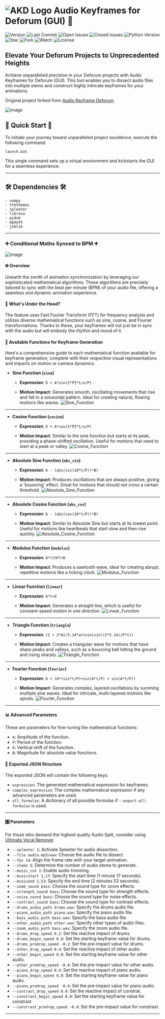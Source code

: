 # ![AKD Logo](https://github.com/FeelTheFonk/AudioKeyframeDeforum_GUI/assets/134219563/8752374b-6e74-46cf-b625-fbd58216f525) Audio Keyframes for Deforum (GUI) 🎵
![Version](https://img.shields.io/badge/version-1.0.5-lightgreen.svg)
![Last Commit](https://img.shields.io/github/last-commit/FeelTheFonk/AudioKeyframeDeforum_GUI.svg)
![Open Issues](https://img.shields.io/github/issues-raw/FeelTheFonk/AudioKeyframeDeforum_GUI.svg)
![Closed Issues](https://img.shields.io/github/issues-closed-raw/FeelTheFonk/AudioKeyframeDeforum_GUI.svg)
![Python Version](https://img.shields.io/badge/Python-3.10-blue.svg)
![Star](https://img.shields.io/github/stars/FeelTheFonk/AudioKeyframeDeforum_GUI.svg?style=social)
![Fork](https://img.shields.io/github/forks/FeelTheFonk/AudioKeyframeDeforum_GUI.svg?style=social)
![Watch](https://img.shields.io/github/watchers/FeelTheFonk/AudioKeyframeDeforum_GUI.svg?style=social)
![License](https://img.shields.io/badge/license-MIT-green.svg)

## Elevate Your Deforum Projects to Unprecedented Heights

Achieve unparalleled precision in your Deforum projects with Audio Keyframes for Deforum (GUI). This tool enables you to dissect audio files into multiple stems and construct highly intricate keyframes for your animations.

Original project forked from [Audio Keyframe Deforum](https://github.com/nicolai256/audio_keyframe_deforum_DD_0.5).

![image](https://github.com/FeelTheFonk/AudioKeyframeDeforum_GUI/assets/134219563/d073730c-5761-4ba1-8484-85239ec62b5c)


## 🚀 Quick Start 🚀

To initiate your journey toward unparalleled project excellence, execute the following command:

```bash
launch.bat
```

This single command sets up a virtual environment and kickstarts the GUI for a seamless experience.

---

## 🛠 Dependencies 🛠

```
- numpy
- ttkthemes
- spleeter
- librosa
- pydub
- mpmath
- joblib
```
---

### ➕ Conditional Maths Synced to BPM ➕

![image](https://github.com/FeelTheFonk/AudioKeyframeDeforum_GUI/assets/134219563/01e4a289-2f01-4c66-8617-fc22d3532aec)

#### 🌐 Overview

Unearth the zenith of animation synchronization by leveraging our sophisticated mathematical algorithms. These algorithms are precisely tailored to sync with the beat per minute (BPM) of your audio file, offering a seamless and dynamic animation experience.

#### 🧠 What's Under the Hood?

The feature uses Fast Fourier Transform (FFT) for frequency analysis and utilizes diverse mathematical functions such as sine, cosine, and Fourier transformations. Thanks to these, your keyframes will not just be in sync with the audio but will embody the rhythm and mood of it.

#### 📐 **Available Functions for Keyframe Generation**

Here's a comprehensive guide to each mathematical function available for keyframe generation, complete with their respective visual representations and impacts on motion or camera dynamics.

- **Sine Function (`sine`)**
  
  - **Expression**: `D + A*sin(2*PI*t/x/P)`
  
  - **Motion Impact**: Generates smooth, oscillating movements that rise and fall in a sinusoidal pattern. Ideal for creating natural, flowing motions like waves.
![Sine_Function](https://github.com/FeelTheFonk/AudioKeyframeDeforum_GUI/assets/134219563/ffabf053-f03c-417e-8dde-ce800b8ead18)
---

- **Cosine Function (`cosine`)**

  - **Expression**: `D + A*cos(2*PI*t/x/P)`
  
  - **Motion Impact**: Similar to the sine function but starts at its peak, providing a phase-shifted oscillation. Useful for motions that need to start at a peak or valley.
![Cosine_Function](https://github.com/FeelTheFonk/AudioKeyframeDeforum_GUI/assets/134219563/3be028e1-f78a-4105-baa8-e53480c9b0ea)
---

- **Absolute Sine Function (`abs_sin`)**

  - **Expression**: `A - (abs(sin(10*t/P))*B)`

  - **Motion Impact**: Produces oscillations that are always positive, giving a 'bouncing' effect. Great for motions that should not cross a certain threshold.
![Absolute_Sine_Function](https://github.com/FeelTheFonk/AudioKeyframeDeforum_GUI/assets/134219563/4e731090-51dc-4179-a5d6-3fcef66e9841)
---

- **Absolute Cosine Function (`abs_cos`)**

  - **Expression**: `A - (abs(cos(10*t/P))*B)`
  
  - **Motion Impact**: Similar to Absolute Sine but starts at its lowest point. Useful for motions like heartbeats that start slow and then rise quickly.
![Absolute_Cosine_Function](https://github.com/FeelTheFonk/AudioKeyframeDeforum_GUI/assets/134219563/f8a5ffc3-1726-43ed-8052-19875a469ba1)
---

- **Modulus Function (`modulus`)**

  - **Expression**: `A*(t%P)+D`
  
  - **Motion Impact**: Produces a sawtooth wave, ideal for creating abrupt, repetitive motions like a ticking clock.
![Modulus_Function](https://github.com/FeelTheFonk/AudioKeyframeDeforum_GUI/assets/134219563/6dcf8c91-a395-4cbd-8b66-7cf3b700ba4c)
---

- **Linear Function (`linear`)**

  - **Expression**: `A*t+D`
  
  - **Motion Impact**: Generates a straight line, which is useful for constant-speed motion in one direction.
![Linear_Function](https://github.com/FeelTheFonk/AudioKeyframeDeforum_GUI/assets/134219563/26930f16-a3cb-494c-b0f4-5478e5c4df38)
---

- **Triangle Function (`triangle`)**

  - **Expression**: `(2 + 2*A)/3.14*arcsin(sin((2*3.14)/P*t))`
  
  - **Motion Impact**: Creates a triangular wave for motions that have sharp peaks and valleys, such as a bouncing ball hitting the ground and rising sharply.
![Triangle_Function](https://github.com/FeelTheFonk/AudioKeyframeDeforum_GUI/assets/134219563/8e09e32a-c68f-42b1-aa5d-b2ae6b81a08f)
---

- **Fourier Function (`fourier`)**

  - **Expression**: `D + (A*(sin*t/P)+sin(A*t/P) + sin(A*t/P))`
  
  - **Motion Impact**: Generates complex, layered oscillations by summing multiple sine waves. Ideal for intricate, multi-layered motions like spirals.
![Fourier_Function](https://github.com/FeelTheFonk/AudioKeyframeDeforum_GUI/assets/134219563/1d8aa29c-28d8-4d0d-9520-2be873ce1384)
---


#### 📊 **Advanced Parameters**

These are parameters for fine-tuning the mathematical functions:

- `A`: Amplitude of the function.
- `P`: Period of the function.
- `D`: Vertical shift of the function.
- `B`: Magnitude for absolute value functions.

#### 📜 **Exported JSON Structure**

The exported JSON will contain the following keys:

- `expression`: The generated mathematical expression for keyframes.
- `complex_expression`: The complex mathematical expression if any advanced parameters are used.
- `all_formulas`: A dictionary of all possible formulas if `--export-all-formulas` is used.

---

#### 🎛 Parameters

For those who demand the highest quality Audio Split, consider using [Ultimate Vocal Remover](https://github.com/Anjok07/ultimatevocalremovergui).

- `--spleeter 1`: Activate Spleeter for audio dissection. 
- `--file audio.mp3/wav`: Choose the audio file to dissect.
- `--fps 14`: Align the frame rate with your target animation.
- `--stems 5`: Determine the number of audio stems to generate.
- `--music_cut 1`: Enable audio trimming.
- `--musicstart 1,17`: Specify the start time (1 minute 17 seconds).
- `--musicend 2,53`: Specify the end time (2 minutes 53 seconds).
- `--zoom_sound bass`: Choose the sound type for zoom effects.
- `--strength_sound bass`: Choose the sound type for strength effects.
- `--noise_sound bass`: Choose the sound type for noise effects.
- `--contrast_sound bass`: Choose the sound type for contrast effects.
- `--drums_audio_path drums.wav`: Specify the drums audio file.
- `--piano_audio_path piano.wav`: Specify the piano audio file.
- `--bass_audio_path bass.wav`: Specify the bass audio file.
- `--other_audio_path other.wav`: Specify other types of audio files.
- `--zoom_audio_path bass.wav`: Specify the zoom audio file.
- `--drums_drop_speed 0.2`: Set the reactive impact of drums.
- `--drums_begin_speed 0.0`: Set the starting keyframe value for drums.
- `--drums_predrop_speed -0.2`: Set the pre-impact value for drums.
- `--other_drop_speed 0.4`: Set the reactive impact of other audio.
- `--other_begin_speed 0.0`: Set the starting keyframe value for other audio.
- `--other_predrop_speed -0.4`: Set the pre-impact value for other audio.
- `--piano_drop_speed 0.4`: Set the reactive impact of piano audio.
- `--piano_begin_speed 0.0`: Set the starting keyframe value for piano audio.
- `--piano_predrop_speed -0.4`: Set the pre-impact value for piano audio.
- `--contrast_drop_speed 0.4`: Set the reactive impact of constrat.
- `--constrast_begin_speed 0.0`: Set the starting keyframe value for constrast
- `--constrast_predrop_speed -0.4`: Set the pre-impact value for constrast.
---
